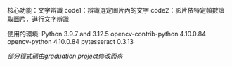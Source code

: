 核心功能：文字辨識
code1：辨識選定圖片內的文字
code2：影片依特定幀數讀取圖片，進行文字辨識

使用的環境:
Python 3.9.7 and 3.12.5
opencv-contrib-python 4.10.0.84
opencv-python         4.10.0.84
pytesseract           0.3.13

*部分程式碼由graduation project修改而來*
